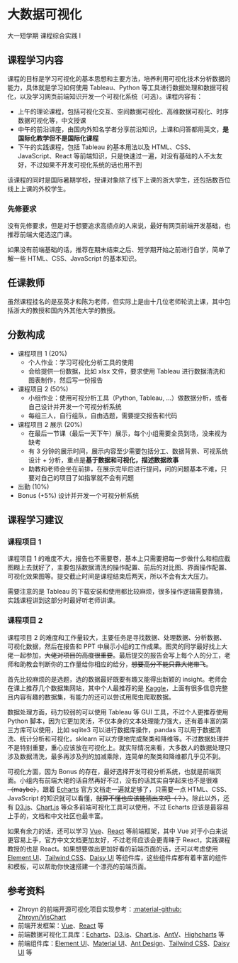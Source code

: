 # 大数据可视化

<div class="badges">
<span class="badge cs-badge">大一短学期</span>
<span class="badge cs-badge">课程综合实践 Ⅰ</span>
</div>

## 课程学习内容

课程的目标是学习可视化的基本思想和主要方法，培养利用可视化技术分析数据的能力，具体就是学习如何使用 Tableau、Python 等工具进行数据处理和数据可视化，以及学习网页前端知识开发一个可视化系统（可选）。课程内容有：

- 上午的理论课程，包括可视化交互、空间数据可视化、高维数据可视化、时序数据可视化等，中文授课
- 中午的前沿讲座，由国内外知名学者分享前沿知识，上课和问答都用英文，**是国际化教学但不是国际化课程**
- 下午的实践课程，包括 Tableau 的基本用法以及 HTML、CSS、JavaScript、React 等前端知识，只是快速过一遍，对没有基础的人不太友好，不过如果不开发可视化系统的话也用不到

该课程的同时是国际暑期学校，授课对象除了线下上课的浙大学生，还包括数百位线上上课的外校学生。

### 先修要求

没有先修要求，但是对于想要追求高绩点的人来说，最好有网页前端开发基础，也推荐前端大佬选这门课。

如果没有前端基础的话，推荐在期末结束之后、短学期开始之前进行自学，简单了解一些 HTML、CSS、JavaScript 的基本知识。

## 任课教师

虽然课程挂名的是巫英才和陈为老师，但实际上是由十几位老师轮流上课，其中包括浙大的教授和国内外其他大学的教授。

## 分数构成

- 课程项目 1 (20%)
    - 个人作业：学习可视化分析工具的使用
    - 会给提供一份数据，比如 xlsx 文件，要求使用 Tableau 进行数据清洗和图表制作，然后写一份报告
- 课程项目 2 (50%)
    - 小组作业：使用可视分析工具（Python, Tableau, ...）做数据分析，或者自己设计并开发一个可视分析系统
    - 每组三人，自行组队，自由选题，需要提交报告和代码
- 课程项目 2 展示 (20%)
    - 在最后一节课（最后一天下午）展示，每个小组需要全员到场，没来视为缺考
    - 有 3 分钟的展示时间，展示内容至少需要包括分工、数据背景、可视系统设计 + 分析，重点是**基于数据和可视化，描述数据故事**
    - 助教和老师会坐在前排，在展示完毕后进行提问，问的问题基本不难，只要对自己的项目了如指掌就不会有问题
- 出勤 (10%)
- Bonus (+5%) 设计并开发一个可视分析系统

## 课程学习建议

### 课程项目 1

课程项目 1 的难度不大，报告也不需要卷，基本上只需要把每一步做什么和相应截图糊上去就好了，主要包括数据清洗的操作配置、前后的对比图、界面操作配置、可视化效果图等。提交截止时间是课程结束后两天，所以不会有太大压力。

需要注意的是 Tableau 的下载安装和使用都比较麻烦，很多操作逻辑需要靠猜，实践课程讲到这部分时最好听老师讲课。

### 课程项目 2

课程项目 2 的难度和工作量较大，主要任务是寻找数据、处理数据、分析数据、可视化数据，然后在报告和 PPT 中展示小组的工作成果。图灵的同学最好找上大佬一起参加，~~大佬对项目的高度很重要~~。最后提交的报告会写上每个人的分工，老师和助教会判断你的工作量给你相应的给分，~~想要高分不能只靠大佬带飞~~。

首先比较麻烦的是选题，选的数据最好既要有趣又能得出新颖的 insight。老师会在课上推荐几个数据集网站，其中个人最推荐的是 [Kaggle](https://www.kaggle.com/datasets)，上面有很多信息完整且内容有趣的数据集，有能力的还可以尝试用爬虫爬取数据。

数据处理方面，码力较弱的可以使用 Tableau 等 GUI 工具，不过个人更推荐使用 Python 脚本，因为它更加灵活，不仅本身的文本处理能力强大，还有着丰富的第三方库可以使用，比如 sqlite3 可以进行数据库操作，pandas 可以用于数据清洗、统计分析和可视化，sklearn 可以方便地完成聚类和降维等。不过数据处理并不是特别重要，重心应该放在可视化上。就实际情况来看，大多数人的数据处理只涉及数据清洗，最多再涉及列的加减乘除，连简单的聚类和降维都几乎见不到。

可视化方面，因为 Bonus 的存在，最好选择开发可视分析系统，也就是前端页面。小组内有前端大佬的话自然再好不过，没有的话其实自学起来也不是很难 ~~（maybe）~~，跟着 [Echarts](https://echarts.apache.org/handbook/zh/get-started/) 官方文档走一遍就足够了，只需要一点 HTML、CSS、JavaScript 的知识就可以看懂，~~就算不懂也应该能猜出来吧（？）~~。除此以外，还有 [D3.js](https://d3js.org/getting-started)、[Chart.js](https://www.chartjs.org/docs/latest/getting-started/) 等众多前端可视化工具可以使用，不过 Echarts 应该是最容易上手的，文档和中文社区也最丰富。

如果有余力的话，还可以学习 [Vue](https://cn.vuejs.org/guide/introduction.html)、[React](https://react.docschina.org/learn) 等前端框架，其中 Vue 对于小白来说更容易上手，官方中文文档更加友好，不过老师应该会更青睐于 React，实践课程教授的也是 React。如果想要做出更加好看的前端页面的话，还可以考虑使用 [Element UI](https://element-plus.org/zh-CN/#/zh-CN)、[Tailwind CSS](https://www.tailwindcss.cn/)、[Daisy UI](https://daisyui.com/) 等组件库，这些组件库都有着丰富的组件和模板，可以帮助你快速搭建一个漂亮的前端页面。

## 参考资料

- Zhroyn 的前端开源可视化项目实现参考：[:material-github: Zhroyn/VisChart](https://github.com/Zhroyn/VisChart)
- 前端开发框架：[Vue](https://cn.vuejs.org/guide/introduction.html)、[React](https://react.docschina.org/learn) 等
- 前端数据可视化工具库：[Echarts](https://echarts.apache.org/handbook/zh/get-started/)、[D3.js](https://d3js.org/getting-started)、[Chart.js](https://www.chartjs.org/docs/latest/getting-started/)、[AntV](https://antv.antgroup.com/zh)、[Highcharts](https://www.highcharts.com.cn) 等
- 前端组件库：[Element UI](https://element-plus.org/zh-CN/#/zh-CN)、[Material UI](https://mui.com/material-ui)、[Ant Design](https://ant.design/docs/react/introduce-cn)、[Tailwind CSS](https://www.tailwindcss.cn)、[Daisy UI](https://daisyui.com/) 等
